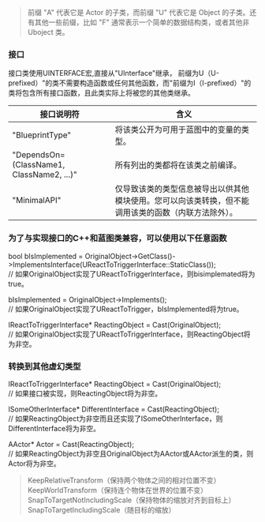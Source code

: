 >前缀 "A" 代表它是 Actor 的子类，而前缀 "U" 代表它是 Object 的子类。还有其他一些前缀，比如 "F" 通常表示一个简单的数据结构类，或者其他非 Uboject 类。
### 接口
接口类使用UINTERFACE宏,直接从"UInterface"继承，
前缀为U（U-prefixed）"的类不需要构造函数或任何其他函数，而"前缀为I（I-prefixed）"的类将包含所有接口函数，且此类实际上将被您的其他类继承。  

|接口说明符           |     含义                      |
| -------------------| ------------------------------|
|"BlueprintType"     |   将该类公开为可用于蓝图中的变量的类型。|
|"DependsOn=(ClassName1, ClassName2, ...)"|所有列出的类都将在该类之前编译。|///?为每个类指定
|"MinimalAPI"        |仅导致该类的类型信息被导出以供其他模块使用。您可以向该类转换，但不能调用该类的函数（内联方法除外）。|  
### 为了与实现接口的C++和蓝图类兼容，可以使用以下任意函数
bool bIsImplemented = OriginalObject->GetClass()->ImplementsInterface(UReactToTriggerInterface::StaticClass());   
// 如果OriginalObject实现了UReactToTriggerInterface，则bisimplemated将为true。  


bIsImplemented = OriginalObject->Implements<UReactToTriggerInterface>();   
// 如果OriginalObject实现了UReactToTrigger，bIsImplemented将为true。  


IReactToTriggerInterface* ReactingObject = Cast<IReactToTriggerInterface>(OriginalObject);  
 // 如果OriginalObject实现了UReactToTriggerInterface，则ReactingObject将为非空。   
 ### 转换到其他虚幻类型
 IReactToTriggerInterface* ReactingObject = Cast<IReactToTriggerInterface>(OriginalObject);  
  // 如果接口被实现，则ReactingObject将为非空。

ISomeOtherInterface* DifferentInterface = Cast<ISomeOtherInterface>(ReactingObject);  
 // 如果ReactingObject为非空而且还实现了ISomeOtherInterface，则DifferentInterface将为非空。

AActor* Actor = Cast<AActor>(ReactingObject);   
// 如果ReactingObject为非空且OriginalObject为AActor或AActor派生的类，则Actor将为非空。   
>KeepRelativeTransform（保持两个物体之间的相对位置不变）  
KeepWorldTransform（保持连个物体在世界的位置不变）
SnapToTargetNotIncludingScale（保持物体的缩放对齐到目标上）
SnapToTargetIncludingScale（随目标的缩放）

